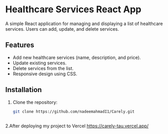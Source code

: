 # Healthcare Services React App

A simple React application for managing and displaying a list of healthcare services. Users can add, update, and delete services.

## Features
- Add new healthcare services (name, description, and price).
- Update existing services.
- Delete services from the list.
- Responsive design using CSS.

## Installation

1. Clone the repository:

   ```bash
   git clone https://github.com/nadeemahmadI1/Carely.git
 
 2.After deploying my project to Vercel
     https://carely-tau.vercel.app/